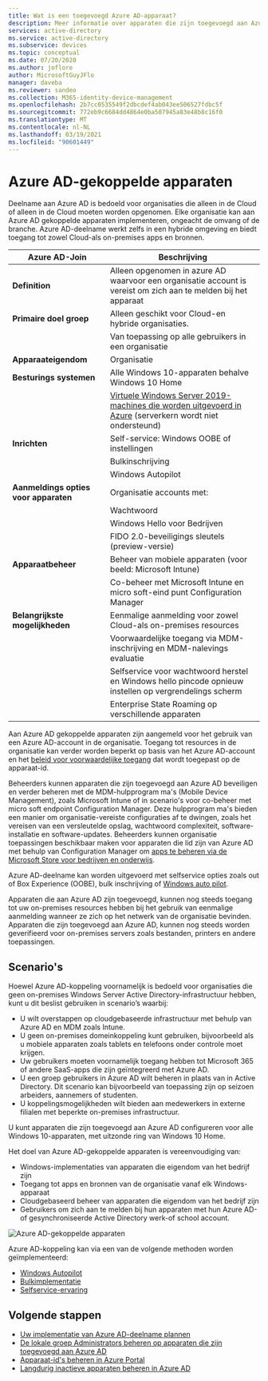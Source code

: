 ```yaml
---
title: Wat is een toegevoegd Azure AD-apparaat?
description: Meer informatie over apparaten die zijn toegevoegd aan Azure AD en hoe u met apparaat-identiteits beheer apparaten kunt beheren die toegang hebben tot bronnen in uw omgeving.
services: active-directory
ms.service: active-directory
ms.subservice: devices
ms.topic: conceptual
ms.date: 07/20/2020
ms.author: joflore
author: MicrosoftGuyJFlo
manager: daveba
ms.reviewer: sandeo
ms.collection: M365-identity-device-management
ms.openlocfilehash: 2b7cc0535549f2dbcdef4ab043ee506527fdbc5f
ms.sourcegitcommit: 772eb9c6684dd4864e0ba507945a83e48b8c16f0
ms.translationtype: MT
ms.contentlocale: nl-NL
ms.lasthandoff: 03/19/2021
ms.locfileid: "90601449"
---
```

# <a name="azure-ad-joined-devices"></a>Azure AD-gekoppelde apparaten

Deelname aan Azure AD is bedoeld voor organisaties die alleen in de Cloud of alleen in de Cloud moeten worden opgenomen. Elke organisatie kan aan Azure AD gekoppelde apparaten implementeren, ongeacht de omvang of de branche. Azure AD-deelname werkt zelfs in een hybride omgeving en biedt toegang tot zowel Cloud-als on-premises apps en bronnen.

| Azure AD-Join | Beschrijving |
| --- | --- |
| **Definition** | Alleen opgenomen in azure AD waarvoor een organisatie account is vereist om zich aan te melden bij het apparaat |
| **Primaire doel groep** | Alleen geschikt voor Cloud-en hybride organisaties. |
|   | Van toepassing op alle gebruikers in een organisatie |
| **Apparaateigendom** | Organisatie |
| **Besturings systemen** | Alle Windows 10-apparaten behalve Windows 10 Home |
|   | [Virtuele Windows Server 2019-machines die worden uitgevoerd in Azure](howto-vm-sign-in-azure-ad-windows.md) (serverkern wordt niet ondersteund) |
| **Inrichten** | Self-service: Windows OOBE of instellingen |
|   | Bulkinschrijving |
|   | Windows Autopilot |
| **Aanmeldings opties voor apparaten** | Organisatie accounts met: |
|   | Wachtwoord |
|   | Windows Hello voor Bedrijven |
|   | FIDO 2.0-beveiligings sleutels (preview-versie) |
| **Apparaatbeheer** | Beheer van mobiele apparaten (voor beeld: Microsoft Intune) |
|   | Co-beheer met Microsoft Intune en micro soft-eind punt Configuration Manager |
| **Belangrijkste mogelijkheden** | Eenmalige aanmelding voor zowel Cloud-als on-premises resources |
|   | Voorwaardelijke toegang via MDM-inschrijving en MDM-nalevings evaluatie |
|   | Selfservice voor wachtwoord herstel en Windows hello pincode opnieuw instellen op vergrendelings scherm |
|   | Enterprise State Roaming op verschillende apparaten |

Aan Azure AD gekoppelde apparaten zijn aangemeld voor het gebruik van een Azure AD-account in de organisatie. Toegang tot resources in de organisatie kan verder worden beperkt op basis van het Azure AD-account en het [beleid voor voorwaardelijke toegang](../conditional-access/howto-conditional-access-policy-compliant-device.md) dat wordt toegepast op de apparaat-id.

Beheerders kunnen apparaten die zijn toegevoegd aan Azure AD beveiligen en verder beheren met de MDM-hulpprogram ma's (Mobile Device Management), zoals Microsoft Intune of in scenario's voor co-beheer met micro soft endpoint Configuration Manager. Deze hulpprogram ma's bieden een manier om organisatie-vereiste configuraties af te dwingen, zoals het vereisen van een versleutelde opslag, wachtwoord complexiteit, software-installatie en software-updates. Beheerders kunnen organisatie toepassingen beschikbaar maken voor apparaten die lid zijn van Azure AD met behulp van Configuration Manager om [apps te beheren via de Microsoft Store voor bedrijven en onderwijs](/configmgr/apps/deploy-use/manage-apps-from-the-windows-store-for-business).

Azure AD-deelname kan worden uitgevoerd met selfservice opties zoals out of Box Experience (OOBE), bulk inschrijving of [Windows auto pilot](/intune/enrollment-autopilot).

Apparaten die aan Azure AD zijn toegevoegd, kunnen nog steeds toegang tot uw on-premises resources hebben bij het gebruik van eenmalige aanmelding wanneer ze zich op het netwerk van de organisatie bevinden. Apparaten die zijn toegevoegd aan Azure AD, kunnen nog steeds worden geverifieerd voor on-premises servers zoals bestanden, printers en andere toepassingen.

## <a name="scenarios"></a>Scenario's

Hoewel Azure AD-koppeling voornamelijk is bedoeld voor organisaties die geen on-premises Windows Server Active Directory-infrastructuur hebben, kunt u dit beslist gebruiken in scenario’s waarbij:

- U wilt overstappen op cloudgebaseerde infrastructuur met behulp van Azure AD en MDM zoals Intune.
- U geen on-premises domeinkoppeling kunt gebruiken, bijvoorbeeld als u mobiele apparaten zoals tablets en telefoons onder controle moet krijgen.
- Uw gebruikers moeten voornamelijk toegang hebben tot Microsoft 365 of andere SaaS-apps die zijn geïntegreerd met Azure AD.
- U een groep gebruikers in Azure AD wilt beheren in plaats van in Active Directory. Dit scenario kan bijvoorbeeld van toepassing zijn op seizoen arbeiders, aannemers of studenten.
- U koppelingsmogelijkheden wilt bieden aan medewerkers in externe filialen met beperkte on-premises infrastructuur.

U kunt apparaten die zijn toegevoegd aan Azure AD configureren voor alle Windows 10-apparaten, met uitzonde ring van Windows 10 Home.

Het doel van Azure AD-gekoppelde apparaten is vereenvoudiging van:

- Windows-implementaties van apparaten die eigendom van het bedrijf zijn
- Toegang tot apps en bronnen van de organisatie vanaf elk Windows-apparaat
- Cloudgebaseerd beheer van apparaten die eigendom van het bedrijf zijn
- Gebruikers om zich aan te melden bij hun apparaten met hun Azure AD-of gesynchroniseerde Active Directory werk-of school account.

![Azure AD-gekoppelde apparaten](./media/concept-azure-ad-join/azure-ad-joined-device.png)

Azure AD-koppeling kan via een van de volgende methoden worden geïmplementeerd:

- [Windows Autopilot](/windows/deployment/windows-autopilot/windows-10-autopilot)
- [Bulkimplementatie](/intune/windows-bulk-enroll)
- [Selfservice-ervaring](azuread-joined-devices-frx.md)

## <a name="next-steps"></a>Volgende stappen

- [Uw implementatie van Azure AD-deelname plannen](azureadjoin-plan.md)
- [De lokale groep Administrators beheren op apparaten die zijn toegevoegd aan Azure AD](assign-local-admin.md)
- [Apparaat-id's beheren in Azure Portal](device-management-azure-portal.md)
- [Langdurig inactieve apparaten beheren in Azure AD](manage-stale-devices.md)
